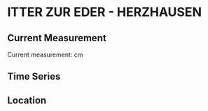 # ITTER ZUR EDER - HERZHAUSEN

## Current Measurement

Current measurement: <Value topic="rivers/pegel-online/ITTER_EDER/HERZHAUSEN/measurementValue"/> cm

## Time Series

<TimeSeries topic="rivers/pegel-online/ITTER_EDER/HERZHAUSEN/measurementValue" period="week" />

## Location

<WorldMap>
  <Marker lat="51.19303249797711" lon="8.88881490002891" labelTopic="rivers/pegel-online/ITTER_EDER/HERZHAUSEN" />
</WorldMap>
